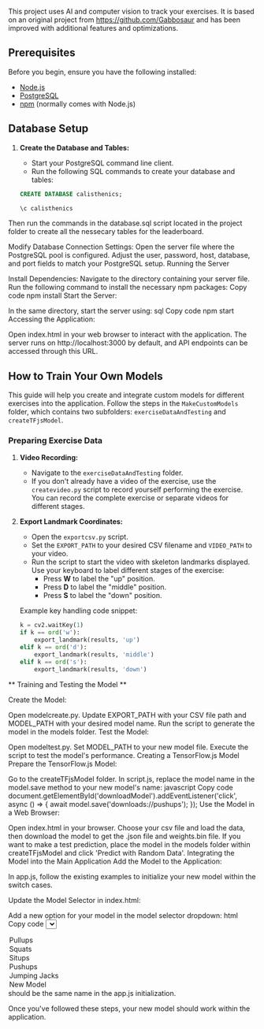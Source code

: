 This project uses AI and computer vision to track your exercises. It is based on an original project from https://github.com/Gabbosaur and has been improved with additional features and optimizations.


## Prerequisites

Before you begin, ensure you have the following installed:
- [Node.js](https://nodejs.org/)
- [PostgreSQL](https://www.postgresql.org/download/)
- [npm](https://npmjs.com/) (normally comes with Node.js)

## Database Setup

1. **Create the Database and Tables:**
   - Start your PostgreSQL command line client.
   - Run the following SQL commands to create your database and tables:

   ```sql
   CREATE DATABASE calisthenics;

   \c calisthenics

Then run the commands in the database.sql script located in the project folder to create all the nessecary tables for the leaderboard.


Modify Database Connection Settings:
Open the server file where the PostgreSQL pool is configured.
Adjust the user, password, host, database, and port fields to match your PostgreSQL setup.
Running the Server


Install Dependencies:
Navigate to the directory containing your server file.
Run the following command to install the necessary npm packages:
Copy code
npm install
Start the Server:

In the same directory, start the server using:
sql
Copy code
npm start
Accessing the Application:

Open index.html in your web browser to interact with the application.
The server runs on http://localhost:3000 by default, and API endpoints can be accessed through this URL.

## How to Train Your Own Models

This guide will help you create and integrate custom models for different exercises into the application. Follow the steps in the `MakeCustomModels` folder, which contains two subfolders: `exerciseDataAndTesting` and `createTFjsModel`.

### Preparing Exercise Data

1. **Video Recording:**
   - Navigate to the `exerciseDataAndTesting` folder.
   - If you don't already have a video of the exercise, use the `createvideo.py` script to record yourself performing the exercise. You can record the complete exercise or separate videos for different stages.

2. **Export Landmark Coordinates:**
   - Open the `exportcsv.py` script.
   - Set the `EXPORT_PATH` to your desired CSV filename and `VIDEO_PATH` to your video.
   - Run the script to start the video with skeleton landmarks displayed. Use your keyboard to label different stages of the exercise:
     - Press **W** to label the "up" position.
     - Press **D** to label the "middle" position.
     - Press **S** to label the "down" position.

   Example key handling code snippet:
   ```python
   k = cv2.waitKey(1)
   if k == ord('w'):
       export_landmark(results, 'up')
   elif k == ord('d'):
       export_landmark(results, 'middle')
   elif k == ord('s'):
       export_landmark(results, 'down')

** Training and Testing the Model **

Create the Model:

Open modelcreate.py.
Update EXPORT_PATH with your CSV file path and MODEL_PATH with your desired model name.
Run the script to generate the model in the models folder.
Test the Model:

Open modeltest.py.
Set MODEL_PATH to your new model file.
Execute the script to test the model's performance.
Creating a TensorFlow.js Model
Prepare the TensorFlow.js Model:

Go to the createTFjsModel folder.
In script.js, replace the model name in the model.save method to your new model's name:
javascript
Copy code
document.getElementById('downloadModel').addEventListener('click', async () => {
  await model.save('downloads://pushups');
});
Use the Model in a Web Browser:

Open index.html in your browser.
Choose your csv file and load the data, then download the model to get the .json file and weights.bin file.
If you want to make a test prediction, place the model in the models folder within createTFjsModel and click 'Predict with Random Data'.
Integrating the Model into the Main Application
Add the Model to the Application:

In app.js, follow the existing examples to initialize your new model within the switch cases.

Update the Model Selector in index.html:

Add a new option for your model in the model selector dropdown:
html
Copy code
<select id="modelSelector" class="form-control">
  <option value="pullups">Pullups</option>
  <option value="squats">Squats</option>
  <option value="situps">Situps</option>
  <option value="pushups">Pushups</option>
  <option value="jumpingjacks">Jumping Jacks</option>
  <!-- Add new model option here -->
  <option value="newmodel">New Model</option>  <!-- Add new model option here --> should be the same name in the app.js initialization.
</select>


Once you've followed these steps, your new model should work within the application.
